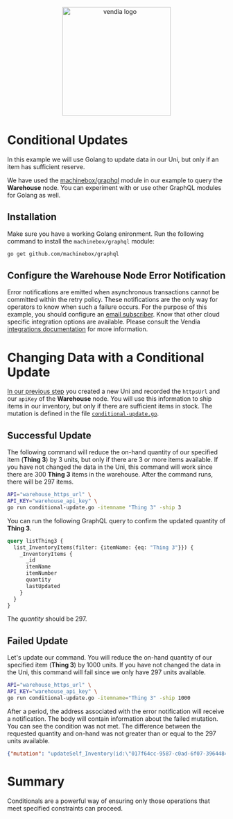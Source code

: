 <p align="center">
  <a href="https://vendia.net/">
    <img src="https://share.vendia.net/logo.svg" alt="vendia logo" width="250px">
  </a>
</p>

# Conditional Updates

In this example we will use Golang to update data in our Uni, but only if an item has sufficient reserve.

We have used the [machinebox/graphql](https://github.com/machinebox/graphql) module in our example to query the **Warehouse** node. You can experiment with or use other GraphQL modules for Golang as well.

## Installation

Make sure you have a working Golang enironment. Run the following command to install the `machinebox/graphql` module:

```bash
go get github.com/machinebox/graphql
```

## Configure the Warehouse Node Error Notification

Error notifications are emitted when asynchronous transactions cannot be committed within the retry policy. These notifications are the only way for operators to know when such a failure occurs. For the purpose of this example, you should configure an [email subscriber](https://www.vendia.net/docs/share/integrations#configuring-an-email-subscriber). Know that other cloud specific integration options are available. Please consult the Vendia [integrations documentation](https://www.vendia.net/docs/share/integrations) for more information.


# Changing Data with a Conditional Update

[In our previous step](../README.md) you created a new Uni and recorded the `httpsUrl` and our `apiKey` of the **Warehouse** node. You will use this information to ship items in our inventory, but only if there are sufficient items in stock. The mutation is defined in the file [`conditional-update.go`](conditional-update.go).

## Successful Update

The following command will reduce the on-hand quantity of our specified item (**Thing 3**) by 3 units, but only if there are 3 or more items available. If you have not changed the data in the Uni, this command will work since there are 300 **Thing 3** items in the warehouse. After the command runs, there will be 297 items.

```bash
API="warehouse_https_url" \
API_KEY="warehouse_api_key" \
go run conditional-update.go -itemname "Thing 3" -ship 3
```

You can run the following GraphQL query to confirm the updated quantity of **Thing 3**.

```graphql
query listThing3 {
  list_InventoryItems(filter: {itemName: {eq: "Thing 3"}}) {
    _InventoryItems {
      _id
      itemName
      itemNumber
      quantity
      lastUpdated
    }
  }
}
```

The _quantity_ should be 297.

## Failed Update

Let's update our command. You will reduce the on-hand quantity of our specified item (**Thing 3**) by 1000 units. If you have not changed the data in the Uni, this command will fail since we only have 297 units available.

```bash
API="warehouse_https_url" \
API_KEY="warehouse_api_key" \
go run conditional-update.go -itemname="Thing 3" -ship 1000
```

After a period, the address associated with the error notification will receive a notification. The body will contain information about the failed mutation. You can see the condition was not met. The difference between the requested quantity and on-hand was not greater than or equal to the 297 units available.

```json
{"mutation": "updateSelf_Inventory(id:\"017f64cc-9587-c0ad-6f07-39644846ee5c\",input: {lastUpdated: \"2022-03-07T12:13:56Z\", quantity: -703},condition: {quantity: {ge: 297}}){error}", "submission_time": "2022-03-07T17:13:56.815992+00:00", "id": "017f655f-9350-6de2-ffae-98dcba22cb0f", "owner": "Warehouse", "transactionId": "017f655f-9350-6de2-ffae-98dcba22cb0f", "status": "Failed", "submissionTime": "2022-03-07T17:13:56.815992+00:00"}
```

# Summary

Conditionals are a powerful way of ensuring only those operations that meet specified constraints can proceed.
